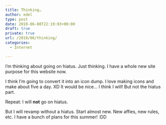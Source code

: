 ```yaml
---
title: Thinking…
author: edel
type: post
date: 2010-06-08T22:19:03+00:00
draft: true
private: true
url: /2010/06/thinking/
categories:
  - Internet

---
```

I&#8217;m thinking about going on hiatus. Just thinking. I have a whole new site purpose for this website now.

I think I&#8217;m going to convert it into an icon dump. I love making icons and make about five a day. XD It would be nice&#8230; I think I will! But not the hiatus part.

Repeat: I will **not** go on hiatus.

But I will revamp without a hiatus. Start almost new. New affies, new rules, etc. I have a bunch of plans for this summer! :DD

<ol class="footnote">
</ol>